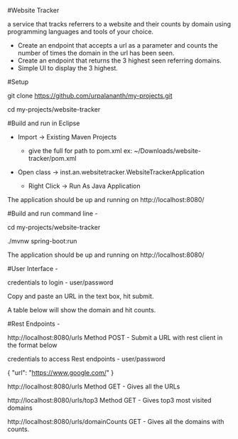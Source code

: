 #Website Tracker

a service that tracks referrers to a website and their counts by domain using programming languages and tools of your choice. 
- Create an endpoint that accepts a url as a parameter and counts the number of times the domain in the url has been seen.
- Create an endpoint that returns the 3 highest seen referring domains.
- Simple UI to display the 3 highest.

#Setup

git clone https://github.com/urpalananth/my-projects.git

cd <download location>my-projects/website-tracker

#Build and run in Eclipse
- Import -> Existing Maven Projects 
  - give the full for path to pom.xml ex: ~/Downloads/website-tracker/pom.xml
  
- Open class -> inst.an.websitetracker.WebsiteTrackerApplication
  - Right Click -> Run As Java Application
  
The application should be up and running on http://localhost:8080/

#Build and run command line - 

cd <download location>my-projects/website-tracker

./mvnw spring-boot:run

The application should be up and running on http://localhost:8080/

#User Interface - 

credentials to login - user/password

Copy and paste an URL in the text box, hit submit.

A table below will show the domain and hit counts.

#Rest Endpoints - 

http://localhost:8080/urls Method POST - Submit a URL with rest client in the format below

credentials to access Rest endpoints - user/password

{
"url": "https://www.google.com/"
}

http://localhost:8080/urls Method GET - Gives all the URLs

http://localhost:8080/urls/top3 Method GET - Gives top3 most visited domains

http://localhost:8080/urls/domainCounts GET - Gives all the domains with counts.



